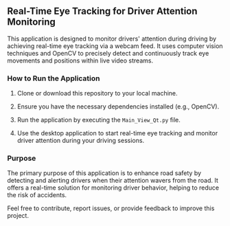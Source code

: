 ## Real-Time Eye Tracking for Driver Attention Monitoring

This application is designed to monitor drivers' attention during driving by achieving real-time eye tracking via a webcam feed. It uses computer vision techniques and OpenCV to precisely detect and continuously track eye movements and positions within live video streams.

### How to Run the Application

1. Clone or download this repository to your local machine.

2. Ensure you have the necessary dependencies installed (e.g., OpenCV).

3. Run the application by executing the `Main_View_Qt.py` file.

4. Use the desktop application to start real-time eye tracking and monitor driver attention during your driving sessions.

### Purpose

The primary purpose of this application is to enhance road safety by detecting and alerting drivers when their attention wavers from the road. It offers a real-time solution for monitoring driver behavior, helping to reduce the risk of accidents.

Feel free to contribute, report issues, or provide feedback to improve this project.
